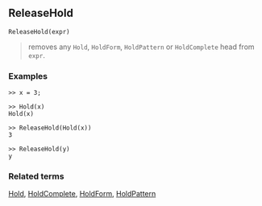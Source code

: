 ## ReleaseHold

```
ReleaseHold(expr)
```

> removes any `Hold`, `HoldForm`, `HoldPattern` or `HoldComplete` head from `expr`.
 

### Examples

```
>> x = 3;

>> Hold(x)
Hold(x)

>> ReleaseHold(Hold(x))
3

>> ReleaseHold(y)
y
```

### Related terms 
[Hold](Hold.md), [HoldComplete](HoldComplete.md), [HoldForm](HoldForm.md), [HoldPattern](HoldPattern.md)